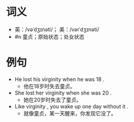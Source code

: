 # 词义
- 英：/vəˈdʒɪnəti/； 美：/vərˈdʒɪnəti/
- #n 童贞；原始状态；处女状态
# 例句
- He lost his virginity when he was 18 .
	- 他在18岁时失去童贞。
- She lost her virginity when she was 20 .
	- 她在20岁时失去了童贞。
- Like virginity , you wake up one day without it .
	- 就像童贞，某一天醒来，你发现它没了。

